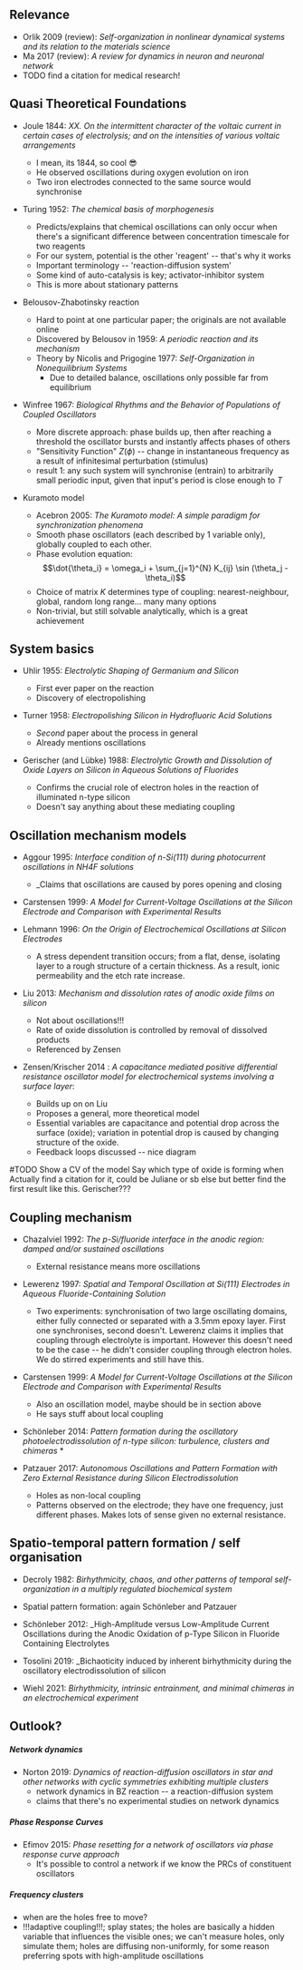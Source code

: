 

## Relevance

* Orlik 2009 (review): _Self-organization in nonlinear dynamical systems and its relation to the materials science_
* Ma 2017 (review): _A review for dynamics in neuron and neuronal network_
* TODO find a citation for medical research!

## Quasi Theoretical Foundations

* Joule 1844: _XX. On the intermittent character of the voltaic current in certain cases of electrolysis; and on the intensities of various voltaic arrangements_
	* I mean, its 1844, so cool 😎
	* He observed oscillations during oxygen evolution on iron
	* Two iron electrodes connected to the same source would synchronise

* Turing 1952: _The chemical basis of morphogenesis_
	* Predicts/explains that chemical oscillations can only occur when there's a significant difference between concentration timescale for two reagents
	* For our system, potential is the other 'reagent' -- that's why it works
	* Important terminology -- 'reaction-diffusion system'
	* Some kind of auto-catalysis is key; activator-inhibitor system
	* This is more about stationary patterns

* Belousov-Zhabotinsky reaction
	* Hard to point at one particular paper; the originals are not available online
	* Discovered by Belousov in 1959: _A periodic reaction and its mechanism_
	* Theory by Nicolis and Prigogine 1977: _Self-Organization in Nonequilibrium Systems_
		* Due to detailed balance, oscillations only possible far from equilibrium


* Winfree 1967: _Biological Rhythms and the Behavior of Populations of Coupled Oscillators_
	* More discrete approach: phase builds up, then after reaching a threshold the oscillator bursts and instantly affects phases of others
	* "Sensitivity Function" $Z(\phi)$ -- change in instantaneous frequency as a result of infinitesimal perturbation (stimulus)
	* result 1: any such system will synchronise (entrain) to arbitrarily small periodic input, given that input's period is close enough to $T$

* Kuramoto model
	* Acebron 2005: _The Kuramoto model: A simple paradigm for synchronization phenomena_
	* Smooth phase oscillators (each described by 1 variable only), globally coupled to each other. 
	* Phase evolution equation: $$\dot{\theta_i} = \omega_i + \sum_{j=1}^{N} K_{ij} \sin (\theta_j - \theta_i)$$
	* Choice of matrix $K$ determines type of coupling: nearest-neighbour, global, random long range... many many options
	* Non-trivial, but still solvable analytically, which is a great achievement

## System basics

* Uhlir 1955:  _Electrolytic Shaping of Germanium and Silicon_
	* First ever paper on the reaction
	* Discovery of electropolishing

* Turner 1958: _Electropolishing Silicon in Hydrofluoric Acid Solutions_
	* _Second_ paper about the process in general
	* Already mentions oscillations

* Gerischer (and Lübke) 1988: _Electrolytic Growth and Dissolution of Oxide Layers on Silicon in Aqueous Solutions of Fluorides_
	* Confirms the crucial role of electron holes in the reaction of illuminated n-type silicon
	* Doesn't say anything about these mediating coupling

## Oscillation mechanism models

* Aggour 1995: _Interface condition of n-Si(111) during photocurrent oscillations in NH4F solutions_
	* _Claims that oscillations are caused by pores opening and closing

* Carstensen 1999: _A Model for Current-Voltage Oscillations at the Silicon Electrode and Comparison with Experimental Results_

* Lehmann 1996: _On the Origin of Electrochemical Oscillations at Silicon Electrodes_
	* A stress dependent transition occurs; from a flat, dense, isolating layer to a rough structure of a certain thickness. As a result, ionic permeability and the etch rate increase.

* Liu 2013: _Mechanism and dissolution rates of anodic oxide films on silicon_
	* Not about oscillations!!!
	* Rate of oxide dissolution is controlled by removal of dissolved products
	* Referenced by Zensen

* Zensen/Krischer 2014 : _A capacitance mediated positive differential resistance oscillator model for electrochemical systems involving a surface layer_:
	* Builds up on on Liu
	* Proposes a general, more theoretical model
	* Essential variables are capacitance and potential drop across the surface (oxide); variation in potential drop is caused by changing structure of the oxide.
	* Feedback loops discussed -- nice diagram

#TODO Show a CV of the model
Say which type of oxide is forming when
Actually find a citation for it, could be Juliane or sb else but better find the first result like this. Gerischer???

## Coupling mechanism

* Chazalviel 1992: _The p-Si/fluoride interface in the anodic region: damped and/or sustained oscillations_
	* External resistance means more oscillations

* Lewerenz 1997: _Spatial and Temporal Oscillation at Si(111) Electrodes in Aqueous Fluoride-Containing Solution_
	* Two experiments: synchronisation of two large oscillating domains, either fully connected or separated with a 3.5mm epoxy layer. First one synchronises, second doesn't. Lewerenz claims it implies that coupling through electrolyte is important. However this doesn't need to be the case -- he didn't consider coupling through electron holes. We do stirred experiments and still have this.

* Carstensen 1999: _A Model for Current-Voltage Oscillations at the Silicon Electrode and Comparison with Experimental Results_
	* Also an oscillation model, maybe should be in section above
	* He says stuff about local coupling

* Schönleber 2014: _Pattern formation during the oscillatory photoelectrodissolution of n-type silicon: turbulence, clusters and chimeras_
	* 

* Patzauer 2017: _Autonomous Oscillations and Pattern Formation with Zero External Resistance during Silicon Electrodissolution_
	* Holes as non-local coupling
	* Patterns observed on the electrode; they have one frequency, just different phases. Makes lots of sense given no external resistance.

## Spatio-temporal pattern formation / self organisation

* Decroly 1982: _Birhythmicity, chaos, and other patterns of temporal self-organization in a multiply regulated biochemical system_

* Spatial pattern formation: again Schönleber and Patzauer

* Schönleber 2012: _High-Amplitude versus Low-Amplitude Current Oscillations during the Anodic Oxidation of p-Type Silicon in Fluoride Containing Electrolytes

* Tosolini 2019: _Bichaoticity induced by inherent birhythmicity during the oscillatory electrodissolution of silicon

* Wiehl 2021: _Birhythmicity, intrinsic entrainment, and minimal chimeras in an electrochemical experiment_




## Outlook?

##### Network dynamics
* Norton 2019: _Dynamics of reaction-diffusion oscillators in star and other networks with cyclic symmetries exhibiting multiple clusters_
	* network dynamics in BZ reaction -- a reaction-diffusion system
	* claims that there's no experimental studies on network dynamics

##### Phase Response Curves
* Efimov 2015: _Phase resetting for a network of oscillators via phase response curve approach_
	* It's possible to control a network if we know the PRCs of constituent oscillators


##### Frequency clusters
* when are the holes free to move?
* !!!adaptive coupling!!!; splay states; the holes are basically a hidden variable that influences the visible ones; we can't measure holes, only simulate them; holes are diffusing non-uniformly, for some reason preferring spots with high-amplitude oscillations